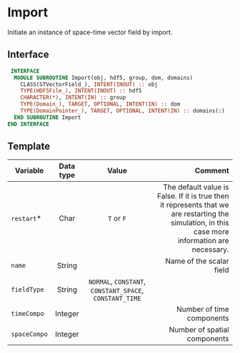# Import

Initiate an instance of space-time vector field by import.

## Interface

```fortran
 INTERFACE
  MODULE SUBROUTINE Import(obj, hdf5, group, dom, domains)
    CLASS(STVectorField_), INTENT(INOUT) :: obj
    TYPE(HDF5File_), INTENT(INOUT) :: hdf5
    CHARACTER(*), INTENT(IN) :: group
    TYPE(Domain_), TARGET, OPTIONAL, INTENT(IN) :: dom
    TYPE(DomainPointer_), TARGET, OPTIONAL, INTENT(IN) :: domains(:)
  END SUBROUTINE Import
END INTERFACE
```

## Template

| Variable     | Data type |                          Value                          |                                                      Comment |
| ------------ | :-------: | :-----------------------------------------------------: | -----------------------------------------------------------: |
| `restart`*   |   Char    |                       `T` or `F`                        | The default value is False. If it is true then it represents that we are restarting the simulation, in this case more information are necessary. |
| `name`       |  String   |                                                         |                                     Name of the scalar field |
| `fieldType`  |  String   | `NORMAL`, `CONSTANT`, `CONSTANT_SPACE`, `CONSTANT_TIME` |                                                              |
| `timeCompo`  |  Integer  |                                                         |                                    Number of time components |
| `spaceCompo` |  Integer  |                                                         |                                 Number of spatial components |
